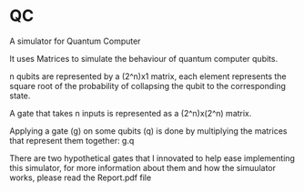 # QC
A simulator for Quantum Computer

It uses Matrices to simulate the behaviour of quantum computer qubits.

n qubits are represented by a (2^n)x1 matrix, each element represents the square root of the probability of collapsing the qubit to the corresponding state.

A gate that takes n inputs is represented as a (2^n)x(2^n) matrix.

Applying a gate (g) on some qubits (q) is done by multiplying the matrices that represent them together: g.q

There are two hypothetical gates that I innovated to help ease implementing this simulator, for more information about them and how the simuulator works, 
please read the Report.pdf file
